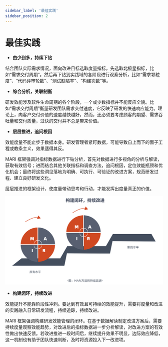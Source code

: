 ```yaml
---
sidebar_label: '最佳实践'
sidebar_position: 2
---
```


# 最佳实践

* **由少到多，持续下钻**

结合团队实际需求情况，面向改进目标选取度量指标。先选取北极星指标，比如“需求交付周期”。然后再下钻到实践域的各阶段进行观察分析，比如“需求颗粒度”、“代码评审轮数”、“测试缺陷率”、“构建次数”等。

* **综合分析，关联制衡**

研发效能涉及软件生命周期的各个阶段，一个或少数指标并不能反应全貌。比如“需求交付周期”衡量研发团队需求交付速度，它反映了研发的快速响应能力。理论上，向客户交付价值的速度越快越好，然而，还必须要考虑顾客的期望、需求吞吐量和交付质量，过快的交付并不总是带来价值。

* **层层推进，追问根因**

效能度量不能止步于数据本身。研发管理者紧盯数据，可能导致自上而下的面子工程或教条主义，效果适得其反。

MARI 框架强调对指标数据进行下钻分析，首先对数据进行多视角的分析与解读，获取有效信号；进而结合其他关联指标和调查方法，追问根因，定位效能瓶颈和优化机会；最终将这些洞见落地为明确、可执行、可验证的改进方案，规范研发过程、建立良好研发文化。

层层推进的框架设计，使度量带动思考和行动，才能发挥出度量真正的价值。

![](img/zui-jia-shi-jian-.svg)

* **构建闭环，持续改进**

效能提升不能靠阶段性冲刺。要达到有效且可持续的效能提升，需要将度量和改进的实践融入日常研发流程，持续追踪，持续改进。

MARI 框架强调构建研发效能管理的闭环。在基于数据解读制定改进方案后，需要持续度量观察效能趋势，对改进后的指标数据进一步分析解读，对改进方案的有效性做出快速反馈。若改进推进一段时间后，继续提升效果不明显，边际效应降低，这一机制也有助于团队快速判断，及时将资源投入下一改进项。







